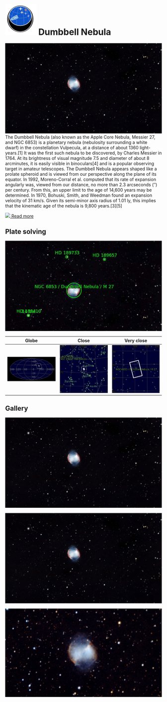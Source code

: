# ![](../Imaging//Common/pyl-tiny.png) Dumbbell Nebula
![IMG](../Imaging//HD/Dumbbell_Nebula+00+co.jpg)
The Dumbbell Nebula (also known as the Apple Core Nebula, Messier 27, and NGC 6853) is a planetary nebula (nebulosity surrounding a white dwarf) in the constellation Vulpecula, at a distance of about 1360 light-years.[1] It was the first such nebula to be discovered, by Charles Messier in 1764. At its brightness of visual magnitude 7.5 and diameter of about 8 arcminutes, it is easily visible in binoculars[4] and is a popular observing target in amateur telescopes. The Dumbbell Nebula appears shaped like a prolate spheroid and is viewed from our perspective along the plane of its equator. In 1992, Moreno-Corral et al. computed that its rate of expansion angularly was, viewed from our distance, no more than 2.3 arcseconds (″) per century. From this, an upper limit to the age of 14,600 years may be determined. In 1970, Bohuski, Smith, and Weedman found an expansion velocity of 31 km/s. Given its semi-minor axis radius of 1.01 ly, this implies that the kinematic age of the nebula is 9,800 years.[3][5]

[![](/home/lcv/Dropbox/AstroPhotography//Imaging//Common/Wikipedia.png) Read more](https://en.wikipedia.org/wiki/Dumbbell_Nebula)
## Plate solving 


![IMG](../Imaging//HD/Dumbbell_Nebula_Annotated.jpg)


| Globe | Close | Very close |
| ----- | ----- | ----- |
|![IMG](../Imaging//HD/Dumbbell_Nebula_Globe.jpg) |![IMG](../Imaging//HD/Dumbbell_Nebula_Close.jpg) |![IMG](../Imaging//HD/Dumbbell_Nebula_Closer.jpg) |

## Gallery
![IMG](../Imaging//HD/Dumbbell_Nebula+00+co.jpg) 

![IMG](../Imaging//HD/Dumbbell_Nebula+01+co.jpg) 

![IMG](../Imaging//HD/Dumbbell_Nebula+02+co.jpg) 

